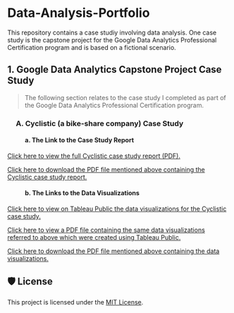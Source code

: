 # Data-Analysis-Portfolio
This repository contains a case studiy involving data analysis. One case study is the capstone project for the Google Data Analytics Professional Certification program and is based on a fictional scenario.

## 1. Google Data Analytics Capstone Project Case Study
> The following section relates to the case study I completed as part of the Google Data Analytics Professional Certification program.
### &nbsp;&nbsp;&nbsp;&nbsp;&nbsp;A. Cyclistic (a bike-share company) Case Study
#### &nbsp;&nbsp;&nbsp;&nbsp;&nbsp;&nbsp;&nbsp;&nbsp;&nbsp;&nbsp;&nbsp;&nbsp;a. The Link to the Case Study Report
[Click here to view the full Cyclistic case study report (PDF).](Google%20Data%20Analytics%20Capstone%20Project/Cyclistic%20%28a%20bike-share%20company%29%20Case%20Study/Cyclistic%20Case%20Study%20Report.pdf)

[Click here to download the PDF file mentioned above containing the Cyclistic case study report.](https://github.com/MeticulousDataDetective/Data-Analysis-Portfolio/raw/main/Google%20Data%20Analytics%20Capstone%20Project/Cyclistic%20%28a%20bike-share%20company%29%20Case%20Study/Cyclistic%20Case%20Study%20Report.pdf)

#### &nbsp;&nbsp;&nbsp;&nbsp;&nbsp;&nbsp;&nbsp;&nbsp;&nbsp;&nbsp;&nbsp;&nbsp;b. The Links to the Data Visualizations
[Click here to view on Tableau Public the data visualizations for the Cyclistic case study.](https://public.tableau.com/views/CyclisticDataVisualizations_17524091152510/Navigation?:language=en-US&:sid=&:redirect=auth&:display_count=n&:origin=viz_share_link)

[Click here to view a PDF file containing the same data visualizations referred to above which were created using Tableau Public.](Google%20Data%20Analytics%20Capstone%20Project/Cyclistic%20%28a%20bike-share%20company%29%20Case%20Study/Cyclistic%20Data%20Visualizations.pdf)

[Click here to download the PDF file mentioned above containing the data visualizations.](https://github.com/MeticulousDataDetective/Data-Analysis-Portfolio/raw/main/Google%20Data%20Analytics%20Capstone%20Project/Cyclistic%20%28a%20bike-share%20company%29%20Case%20Study/Cyclistic%20Data%20Visualizations.pdf)


## 🛡️ License

This project is licensed under the [MIT License](LICENSE).


